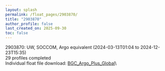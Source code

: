 ```yaml
---
layout: splash
permalink: /float_pages/2903870/
title: "2903870"
author_profile: false
last_created_on: 2025-09-30
toc: false
---
```

 
2903870: UW, SOCCOM, Argo equivalent (2024-03-13T01:04 to 2024-12-23T15:35)\
29 profiles completed\
Individual float file download: [BGC_Argo_Plus_Global](https://ftp.soest.hawaii.edu/bgc_argo_plus/Individual_Floats/outliers_removed/2903870_Sprof_processed.nc)\

